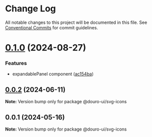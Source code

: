 # Change Log

All notable changes to this project will be documented in this file.
See [Conventional Commits](https://conventionalcommits.org) for commit guidelines.

# [0.1.0](https://github.com/Douro-ui/design-system/compare/@douro-ui/svg-icons@0.0.2...@douro-ui/svg-icons@0.1.0) (2024-08-27)

### Features

- expandablePanel component ([ac154ba](https://github.com/Douro-ui/design-system/commit/ac154ba81b583264fbfce612e4a98f77cdff0711))

## [0.0.2](https://github.com/Douro-ui/design-system/compare/@douro-ui/svg-icons@0.0.1...@douro-ui/svg-icons@0.0.2) (2024-06-11)

**Note:** Version bump only for package @douro-ui/svg-icons

## 0.0.1 (2024-05-16)

**Note:** Version bump only for package @douro-ui/svg-icons
